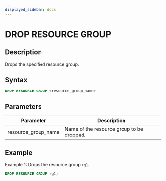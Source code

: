 ```yaml
---
displayed_sidebar: docs
---
```


# DROP RESOURCE GROUP

## Description

Drops the specified resource group.

## Syntax

```SQL
DROP RESOURCE GROUP <resource_group_name>
```

## Parameters

| **Parameter**       | **Description**                           |
| ------------------- | ----------------------------------------- |
| resource_group_name | Name of the resource group to be dropped. |

## Example

Example 1: Drops the resource group `rg1`.

```SQL
DROP RESOURCE GROUP rg1;
```
